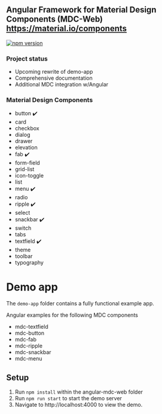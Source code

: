 ## Angular Framework for Material Design Components (MDC-Web) https://material.io/components

[![npm version](https://badge.fury.io/js/angular-mdc-web.svg)](https://badge.fury.io/js/angular-mdc-web)

### Project status
 * Upcoming rewrite of demo-app
 * Comprehensive documentation
 * Additional MDC integration w/Angular

### Material Design Components
* button :heavy_check_mark:
* card
* checkbox
* dialog
* drawer
* elevation
* fab :heavy_check_mark:
* form-field
* grid-list
* icon-toggle
* list
* menu :heavy_check_mark:
* radio
* ripple :heavy_check_mark:
* select
* snackbar :heavy_check_mark:
* switch
* tabs
* textfield :heavy_check_mark:
* theme
* toolbar
* typography

# Demo app

The `demo-app` folder contains a fully functional example app.

Angular examples for the following MDC components
 * mdc-textfield
 * mdc-button
 * mdc-fab
 * mdc-ripple
 * mdc-snackbar
 * mdc-menu

## Setup

1. Run `npm install` within the angular-mdc-web folder
2. Run `npm run start` to start the demo server
3. Navigate to http://localhost:4000 to view the demo.
